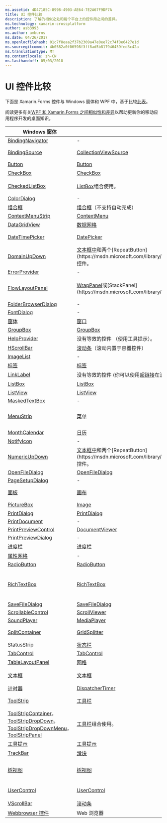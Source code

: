 ```yaml
---
ms.assetid: 4D47185C-8998-4903-AE64-7E2A67F9DF7A
title: UI 控件比较
description: 了解的相似之处和每个平台上的控件用之间的差异。
ms.technology: xamarin-crossplatform
author: asb3993
ms.author: amburns
ms.date: 04/26/2017
ms.openlocfilehash: 01c7f8eaa2f37b2309a47e0ee72c74f8e6427e1d
ms.sourcegitcommit: 4b0582a0f06598f3ff8ad5b817946459fed3c42a
ms.translationtype: MT
ms.contentlocale: zh-CN
ms.lasthandoff: 05/03/2018
---
```

# <a name="ui-controls-comparison"></a>UI 控件比较

下面是 Xamarin.Forms 控件与 Windows 窗体和 WPF 中，基于比较[此表](/dotnet/framework/wpf/advanced/windows-forms-controls-and-equivalent-wpf-controls)。

阅读更多有关[WPF 和 Xamarin.Forms 之间相似性和差异](wpf.md)以帮助更新你的移动应用程序开发的桌面知识。

|Windows 窗体|WPF|Xamarin.Forms|
|--- |--- |--- |
|[BindingNavigator](https://msdn.microsoft.com/library/system.windows.forms.bindingnavigator(v=vs.110).aspx)|-|-|
|[BindingSource](https://msdn.microsoft.com/library/system.windows.forms.bindingsource(v=vs.110).aspx)|[CollectionViewSource](https://msdn.microsoft.com/library/system.windows.data.collectionviewsource(v=vs.110).aspx)|绑定属性，例如。 BindingContext|
|[Button](https://msdn.microsoft.com/library/system.windows.forms.button(v=vs.110).aspx)|[Button](https://msdn.microsoft.com/library/system.windows.controls.button(v=vs.110).aspx)|Button|
|[CheckBox](https://msdn.microsoft.com/library/system.windows.forms.checkbox(v=vs.110).aspx)|[CheckBox](https://msdn.microsoft.com/library/system.windows.controls.checkbox(v=vs.110).aspx)|开关|
|[CheckedListBox](https://msdn.microsoft.com/library/system.windows.forms.checkedlistbox(v=vs.110).aspx)|[ListBox](https://msdn.microsoft.com/library/system.windows.controls.listbox(v=vs.110).aspx)组合使用。|使用组合的 ListView。|
|[ColorDialog](https://msdn.microsoft.com/library/system.windows.forms.colordialog(v=vs.110).aspx)|-|-|
|[组合框](https://msdn.microsoft.com/library/system.windows.forms.combobox(v=vs.110).aspx)|[组合框](https://msdn.microsoft.com/library/system.windows.controls.combobox(v=vs.110).aspx)（不支持自动完成）|选取器|
|[ContextMenuStrip](https://msdn.microsoft.com/library/system.windows.forms.contextmenustrip(v=vs.110).aspx)|[ContextMenu](https://msdn.microsoft.com/library/system.windows.controls.contextmenu(v=vs.110).aspx)|-|
|[DataGridView](https://msdn.microsoft.com/library/system.windows.forms.datagridview(v=vs.110).aspx)|[数据网格](https://msdn.microsoft.com/library/system.windows.controls.datagrid(v=vs.110).aspx)|-|
|[DateTimePicker](https://msdn.microsoft.com/library/system.windows.forms.datetimepicker(v=vs.110).aspx)|[DatePicker](https://msdn.microsoft.com/library/system.windows.controls.datepicker(v=vs.110).aspx)|包含 DatePicker 和 TimePicker|
|[DomainUpDown](https://msdn.microsoft.com/library/system.windows.forms.domainupdown(v=vs.110).aspx)|[文本框中](https://msdn.microsoft.com/library/system.windows.controls.textbox(v=vs.110).aspx)和两个[RepeatButton](https://msdn.microsoft.com/library/system.windows.controls.primitives.repeatbutton(v=vs.110).aspx)控件。|分档器|
|[ErrorProvider](https://msdn.microsoft.com/library/system.windows.forms.errorprovider(v=vs.110).aspx)|-|-|
|[FlowLayoutPanel](https://msdn.microsoft.com/library/system.windows.forms.flowlayoutpanel(v=vs.110).aspx)|[WrapPanel](https://msdn.microsoft.com/library/system.windows.controls.wrappanel(v=vs.110).aspx)或[StackPanel](https://msdn.microsoft.com/library/system.windows.controls.stackpanel(v=vs.110).aspx)|StackLayout 或 WrapLayout 自定义控件|
|[FolderBrowserDialog](https://msdn.microsoft.com/library/system.windows.forms.folderbrowserdialog(v=vs.110).aspx)|-|-|
|[FontDialog](https://msdn.microsoft.com/library/system.windows.forms.fontdialog(v=vs.110).aspx)|-|-|
|[窗体](https://msdn.microsoft.com/library/system.windows.forms.form(v=vs.110).aspx)|[窗口](https://msdn.microsoft.com/library/system.windows.window(v=vs.110).aspx)|页|
|[GroupBox](https://msdn.microsoft.com/library/system.windows.forms.groupbox(v=vs.110).aspx)|[GroupBox](https://msdn.microsoft.com/library/system.windows.controls.groupbox(v=vs.110).aspx)|-|
|[HelpProvider](https://msdn.microsoft.com/library/system.windows.forms.helpprovider(v=vs.110).aspx)|没有等效的控件 （使用工具提示）。|-|
|[HScrollBar](https://msdn.microsoft.com/library/system.windows.forms.hscrollbar(v=vs.110).aspx)|[滚动条](https://msdn.microsoft.com/library/system.windows.controls.primitives.scrollbar(v=vs.110).aspx)（滚动内置于容器控件）|使用 ScrollView|
|[ImageList](https://msdn.microsoft.com/library/system.windows.forms.imagelist(v=vs.110).aspx)|-|-|
|[标签](https://msdn.microsoft.com/library/system.windows.forms.label(v=vs.110).aspx)|[标签](https://msdn.microsoft.com/library/system.windows.controls.label(v=vs.110).aspx)|Label|
|[LinkLabel](https://msdn.microsoft.com/library/system.windows.forms.linklabel(v=vs.110).aspx)|没有等效的控件 (你可以使用[超链接](https://msdn.microsoft.com/library/system.windows.documents.hyperlink(v=vs.110).aspx)在流内容中承载超链接的类)。|-|
|[ListBox](https://msdn.microsoft.com/library/system.windows.forms.listbox(v=vs.110).aspx)|[ListBox](https://msdn.microsoft.com/library/system.windows.controls.listbox(v=vs.110).aspx)|使用 ListView|
|[ListView](https://msdn.microsoft.com/library/system.windows.forms.listview(v=vs.110).aspx)|[ListView](https://msdn.microsoft.com/library/system.windows.controls.listview(v=vs.110).aspx)|ListView|
|[MaskedTextBox](https://msdn.microsoft.com/library/system.windows.forms.maskedtextbox(v=vs.110).aspx)|-|-|
|[MenuStrip](https://msdn.microsoft.com/library/system.windows.forms.menustrip(v=vs.110).aspx)|[菜单](https://msdn.microsoft.com/library/system.windows.controls.menu(v=vs.110).aspx)|请考虑 MasterDetailPage 或 TabbedPage|
|[MonthCalendar](https://msdn.microsoft.com/library/system.windows.forms.monthcalendar(v=vs.110).aspx)|[日历](https://msdn.microsoft.com/library/system.windows.controls.calendar(v=vs.110).aspx)|-|
|[NotifyIcon](https://msdn.microsoft.com/library/system.windows.forms.notifyicon(v=vs.110).aspx)|-|-|
|[NumericUpDown](https://msdn.microsoft.com/library/system.windows.forms.numericupdown(v=vs.110).aspx)|[文本框中](https://msdn.microsoft.com/library/system.windows.controls.textbox(v=vs.110).aspx)和两个[RepeatButton](https://msdn.microsoft.com/library/system.windows.controls.primitives.repeatbutton(v=vs.110).aspx)控件。|分档器|
|[OpenFileDialog](https://msdn.microsoft.com/library/system.windows.forms.openfiledialog(v=vs.110).aspx)|[OpenFileDialog](https://msdn.microsoft.com/library/microsoft.win32.openfiledialog(v=vs.110).aspx)|-|
|[PageSetupDialog](https://msdn.microsoft.com/library/system.windows.forms.pagesetupdialog(v=vs.110).aspx)|-|-|
|[面板](https://msdn.microsoft.com/library/system.windows.forms.panel(v=vs.110).aspx)|[画布](https://msdn.microsoft.com/library/system.windows.controls.canvas(v=vs.110).aspx)|视图或 AbsoluteLayout|
|[PictureBox](https://msdn.microsoft.com/library/system.windows.forms.picturebox(v=vs.110).aspx)|[Image](https://msdn.microsoft.com/library/system.windows.controls.image(v=vs.110).aspx)|图像|
|[PrintDialog](https://msdn.microsoft.com/library/system.windows.forms.printdialog(v=vs.110).aspx)|[PrintDialog](https://msdn.microsoft.com/library/system.windows.controls.printdialog(v=vs.110).aspx)|-|
|[PrintDocument](https://msdn.microsoft.com/library/system.drawing.printing.printdocument(v=vs.110).aspx)|-|-|
|[PrintPreviewControl](https://msdn.microsoft.com/library/system.windows.forms.printpreviewcontrol(v=vs.110).aspx)|[DocumentViewer](https://msdn.microsoft.com/library/system.windows.controls.documentviewer(v=vs.110).aspx)|-|
|[PrintPreviewDialog](https://msdn.microsoft.com/library/system.windows.forms.printpreviewdialog(v=vs.110).aspx)|-|-|
|[进度栏](https://msdn.microsoft.com/library/system.windows.forms.progressbar(v=vs.110).aspx)|[进度栏](https://msdn.microsoft.com/library/system.windows.controls.progressbar(v=vs.110).aspx)|ProgressBar|
|[属性网格](https://msdn.microsoft.com/library/system.windows.forms.propertygrid(v=vs.110).aspx)|-|-|
|[RadioButton](https://msdn.microsoft.com/library/system.windows.forms.radiobutton(v=vs.110).aspx)|[RadioButton](https://msdn.microsoft.com/library/system.windows.controls.radiobutton(v=vs.110).aspx)|-|
|[RichTextBox](https://msdn.microsoft.com/library/system.windows.forms.richtextbox(v=vs.110).aspx)|[RichTextBox](https://msdn.microsoft.com/library/system.windows.controls.richtextbox(v=vs.110).aspx)|编辑器不支持丰富的 （格式化） 文本，单行文本的条目|
|[SaveFileDialog](https://msdn.microsoft.com/library/system.windows.forms.savefiledialog(v=vs.110).aspx)|[SaveFileDialog](https://msdn.microsoft.com/library/microsoft.win32.savefiledialog(v=vs.110).aspx)|-|
|[ScrollableControl](https://msdn.microsoft.com/library/system.windows.forms.scrollablecontrol(v=vs.110).aspx)|[ScrollViewer](https://msdn.microsoft.com/library/system.windows.controls.scrollviewer(v=vs.110).aspx)|ScrollView|
|[SoundPlayer](https://msdn.microsoft.com/library/system.media.soundplayer(v=vs.110).aspx)|[MediaPlayer](https://msdn.microsoft.com/library/system.windows.media.mediaplayer(v=vs.110).aspx)|-|
|[SplitContainer](https://msdn.microsoft.com/library/system.windows.forms.splitcontainer(v=vs.110).aspx)|[GridSplitter](https://msdn.microsoft.com/library/system.windows.controls.gridsplitter(v=vs.110).aspx)|请考虑 MasterDetailPage|
|[StatusStrip](https://msdn.microsoft.com/library/system.windows.forms.statusstrip(v=vs.110).aspx)|[状态栏](https://msdn.microsoft.com/library/system.windows.controls.primitives.statusbar(v=vs.110).aspx)|-|
|[TabControl](https://msdn.microsoft.com/library/system.windows.forms.tabcontrol(v=vs.110).aspx)|[TabControl](https://msdn.microsoft.com/library/system.windows.controls.tabcontrol(v=vs.110).aspx)|TabbedPage|
|[TableLayoutPanel](https://msdn.microsoft.com/library/system.windows.forms.tablelayoutpanel(v=vs.110).aspx)|[网格](https://msdn.microsoft.com/library/system.windows.controls.grid(v=vs.110).aspx)|Grid|
|[文本框](https://msdn.microsoft.com/library/system.windows.forms.textbox(v=vs.110).aspx)|[文本框](https://msdn.microsoft.com/library/system.windows.controls.textbox(v=vs.110).aspx)|编辑器不支持丰富的 （格式化） 文本|
|[计时器](https://msdn.microsoft.com/library/system.windows.forms.timer(v=vs.110).aspx)|[DispatcherTimer](https://msdn.microsoft.com/library/system.windows.threading.dispatchertimer(v=vs.110).aspx)|Device.StartTime()|
|[ToolStrip](https://msdn.microsoft.com/library/system.windows.forms.toolstrip(v=vs.110).aspx)|[工具栏](https://msdn.microsoft.com/library/system.windows.controls.toolbar(v=vs.110).aspx)|Page.ToolbarItems 和 ToolbarItem|
|[ToolStripContainer](https://msdn.microsoft.com/library/system.windows.forms.toolstripcontainer(v=vs.110).aspx)， [ToolStripDropDown](https://msdn.microsoft.com/library/system.windows.forms.toolstripdropdown(v=vs.110).aspx)， [ToolStripDropDownMenu](https://msdn.microsoft.com/library/system.windows.forms.toolstripdropdownmenu(v=vs.110).aspx)， [ToolStripPanel](https://msdn.microsoft.com/library/system.windows.forms.toolstrippanel(v=vs.110).aspx)|[工具栏](https://msdn.microsoft.com/library/system.windows.controls.toolbar(v=vs.110).aspx)组合使用。|Page.ToolbarItems 和与撰写 ToolbarItem|
|[工具提示](https://msdn.microsoft.com/library/system.windows.forms.tooltip(v=vs.110).aspx)|[工具提示](https://msdn.microsoft.com/library/system.windows.controls.tooltip(v=vs.110).aspx)|使用辅助功能|
|[TrackBar](https://msdn.microsoft.com/library/system.windows.forms.trackbar(v=vs.110).aspx)|[滑块](https://msdn.microsoft.com/library/system.windows.controls.slider(v=vs.110).aspx)|Slider|
|[树视图](https://msdn.microsoft.com/library/system.windows.forms.treeview(v=vs.110).aspx)|[树视图](https://msdn.microsoft.com/library/system.windows.controls.treeview(v=vs.110).aspx)|请考虑在 NavigationPage 分层 ListView|
|[UserControl](https://msdn.microsoft.com/library/system.windows.forms.usercontrol(v=vs.110).aspx)|[UserControl](https://msdn.microsoft.com/library/system.windows.controls.usercontrol(v=vs.110).aspx)|视图以及自定义呈现器|
|[VScrollBar](https://msdn.microsoft.com/library/system.windows.forms.vscrollbar(v=vs.110).aspx)|[滚动条](https://msdn.microsoft.com/library/system.windows.controls.primitives.scrollbar(v=vs.110).aspx)|使用 ScrollView|
|[Webbrowser 控件](https://msdn.microsoft.com/library/system.windows.forms.webbrowser(v=vs.110).aspx)|Web 浏览器|WebView|
